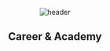 <div align="center">
 
![header](https://capsule-render.vercel.app/api?type=waving&color=gradient&height=300&section=header&text=Lee%20ChangHee&fontSize=90)

## Career & Academy

</div>
